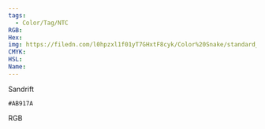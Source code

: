 ```yaml
---
tags:
  - Color/Tag/NTC
RGB:
Hex:
img: https://filedn.com/l0hpzxl1f01yT7GHxtF8cyk/Color%20Snake/standard_csv_to_svg//AB917A.svg
CMYK:
HSL:
Name:
---
```

Sandrift
```palette
#AB917A
```
RGB
